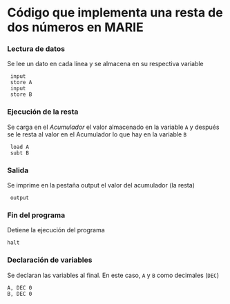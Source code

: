 # Código que implementa una resta de dos números en MARIE

### Lectura de datos
Se lee un dato en cada línea y se almacena en su respectiva variable
``` mas
 input
 store A
 input
 store B
```
### Ejecución de la resta
Se carga en el *Acumulador* el valor almacenado en la variable `A` y después se le resta al valor en el Acumulador lo que hay en la variable `B` 
``` mas
 load A
 subt B
``` 

### Salida
Se imprime en la pestaña output el valor del acumulador (la resta)
``` mas
 output
```

### Fin del programa
Detiene la ejecución del programa
``` mas
halt
```
### Declaración de variables
Se declaran las variables al final. En este caso, `A` y `B` como decimales (`DEC`) 
``` mas
A, DEC 0
B, DEC 0 
```
